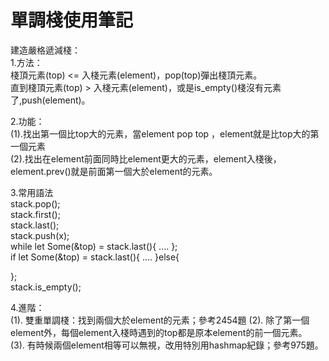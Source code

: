 # 單調棧使用筆記    
建造嚴格遞減棧：  
1.方法：  
    棧頂元素(top) <= 入棧元素(element)，pop(top)彈出棧頂元素。  
    直到棧頂元素(top) > 入棧元素(element)，或是is_empty()棧沒有元素了,push(element)。 

2.功能：  
    (1).找出第一個比top大的元素，當element pop top ，element就是比top大的第一個元素  
    (2).找出在element前面同時比element更大的元素，element入棧後，element.prev()就是前面第一個大於element的元素。  
      
3.常用語法  
stack.pop();  
stack.first();  
stack.last();  
stack.push(x);  
while let Some(&top) = stack.last(){
    ....
};  
if let Some(&top) = stack.last(){
    ....
}else{

};  
stack.is_empty();  

4.進階：    
    (1). 雙重單調棧：找到兩個大於element的元素；參考2454題
    (2). 除了第一個element外，每個element入棧時遇到的top都是原本element的前一個元素。   
    (3). 有時候兩個element相等可以無視，改用特別用hashmap紀錄；參考975題。  






